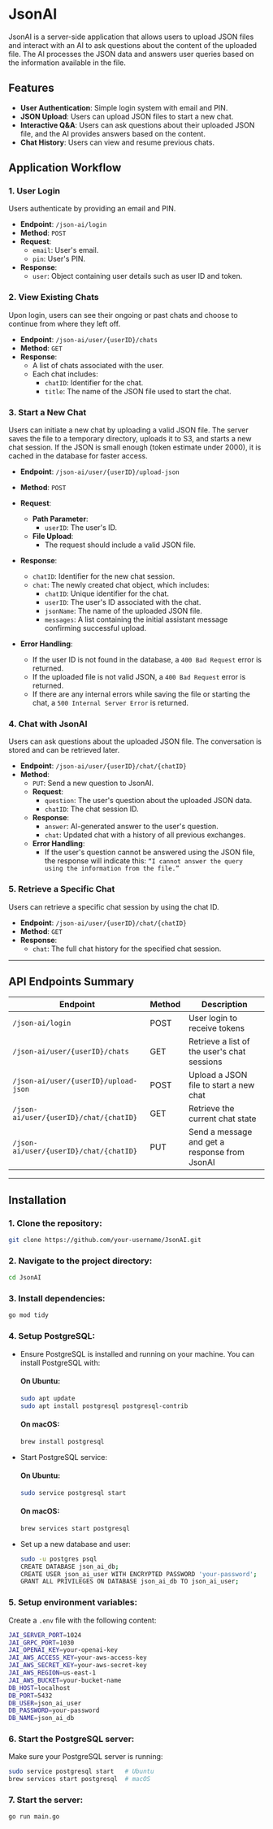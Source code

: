 
# JsonAI

JsonAI is a server-side application that allows users to upload JSON files and interact with an AI to ask questions about the content of the uploaded file. The AI processes the JSON data and answers user queries based on the information available in the file.

## Features

- **User Authentication**: Simple login system with email and PIN.
- **JSON Upload**: Users can upload JSON files to start a new chat.
- **Interactive Q&A**: Users can ask questions about their uploaded JSON file, and the AI provides answers based on the content.
- **Chat History**: Users can view and resume previous chats.

## Application Workflow

### 1. User Login

Users authenticate by providing an email and PIN.

- **Endpoint**: `/json-ai/login`
- **Method**: `POST`
- **Request**:
  - `email`: User's email.
  - `pin`: User's PIN.
- **Response**:
  - `user`: Object containing user details such as user ID and token.

### 2. View Existing Chats

Upon login, users can see their ongoing or past chats and choose to continue from where they left off.

- **Endpoint**: `/json-ai/user/{userID}/chats`
- **Method**: `GET`
- **Response**:
  - A list of chats associated with the user.
  - Each chat includes:
    - `chatID`: Identifier for the chat.
    - `title`: The name of the JSON file used to start the chat.

### 3. Start a New Chat

Users can initiate a new chat by uploading a valid JSON file. The server saves the file to a temporary directory, uploads it to S3, and starts a new chat session. If the JSON is small enough (token estimate under 2000), it is cached in the database for faster access.

- **Endpoint**: `/json-ai/user/{userID}/upload-json`
- **Method**: `POST`
- **Request**:
  - **Path Parameter**:
    - `userID`: The user's ID.
  - **File Upload**:
    - The request should include a valid JSON file.
- **Response**:
  - `chatID`: Identifier for the new chat session.
  - `chat`: The newly created chat object, which includes:
    - `chatID`: Unique identifier for the chat.
    - `userID`: The user's ID associated with the chat.
    - `jsonName`: The name of the uploaded JSON file.
    - `messages`: A list containing the initial assistant message confirming successful upload.

- **Error Handling**:
  - If the user ID is not found in the database, a `400 Bad Request` error is returned.
  - If the uploaded file is not valid JSON, a `400 Bad Request` error is returned.
  - If there are any internal errors while saving the file or starting the chat, a `500 Internal Server Error` is returned.

### 4. Chat with JsonAI

Users can ask questions about the uploaded JSON file. The conversation is stored and can be retrieved later.

- **Endpoint**: `/json-ai/user/{userID}/chat/{chatID}`
- **Method**:
  - `PUT`: Send a new question to JsonAI.
  - **Request**:
    - `question`: The user's question about the uploaded JSON data.
    - `chatID`: The chat session ID.
  - **Response**:
    - `answer`: AI-generated answer to the user's question.
    - `chat`: Updated chat with a history of all previous exchanges.
  - **Error Handling**:
    - If the user's question cannot be answered using the JSON file, the response will indicate this: `“I cannot answer the query using the information from the file.”`

### 5. Retrieve a Specific Chat

Users can retrieve a specific chat session by using the chat ID.

- **Endpoint**: `/json-ai/user/{userID}/chat/{chatID}`
- **Method**: `GET`
- **Response**:
  - `chat`: The full chat history for the specified chat session.

---

## API Endpoints Summary

| Endpoint                              | Method | Description                                 |
|---------------------------------------|--------|---------------------------------------------|
| `/json-ai/login`                      | POST   | User login to receive tokens                |
| `/json-ai/user/{userID}/chats`        | GET    | Retrieve a list of the user's chat sessions |
| `/json-ai/user/{userID}/upload-json`  | POST   | Upload a JSON file to start a new chat      |
| `/json-ai/user/{userID}/chat/{chatID}`| GET    | Retrieve the current chat state             |
| `/json-ai/user/{userID}/chat/{chatID}`| PUT    | Send a message and get a response from JsonAI|

---

## Installation

### 1. Clone the repository:

```bash
git clone https://github.com/your-username/JsonAI.git
```

### 2. Navigate to the project directory:

```bash
cd JsonAI
```

### 3. Install dependencies:

```bash
go mod tidy
```

### 4. Setup PostgreSQL:

- Ensure PostgreSQL is installed and running on your machine. You can install PostgreSQL with:

  #### On Ubuntu:
  ```bash
  sudo apt update
  sudo apt install postgresql postgresql-contrib
  ```

  #### On macOS:
  ```bash
  brew install postgresql
  ```

- Start PostgreSQL service:

  #### On Ubuntu:
  ```bash
  sudo service postgresql start
  ```

  #### On macOS:
  ```bash
  brew services start postgresql
  ```

- Set up a new database and user:

  ```bash
  sudo -u postgres psql
  CREATE DATABASE json_ai_db;
  CREATE USER json_ai_user WITH ENCRYPTED PASSWORD 'your-password';
  GRANT ALL PRIVILEGES ON DATABASE json_ai_db TO json_ai_user;
  ```

### 5. Setup environment variables:

Create a `.env` file with the following content:

```bash
JAI_SERVER_PORT=1024
JAI_GRPC_PORT=1030
JAI_OPENAI_KEY=your-openai-key
JAI_AWS_ACCESS_KEY=your-aws-access-key
JAI_AWS_SECRET_KEY=your-aws-secret-key
JAI_AWS_REGION=us-east-1
JAI_AWS_BUCKET=your-bucket-name
DB_HOST=localhost
DB_PORT=5432
DB_USER=json_ai_user
DB_PASSWORD=your-password
DB_NAME=json_ai_db
```

### 6. Start the PostgreSQL server:

Make sure your PostgreSQL server is running:

```bash
sudo service postgresql start   # Ubuntu
brew services start postgresql  # macOS
```

### 7. Start the server:

```bash
go run main.go
```
